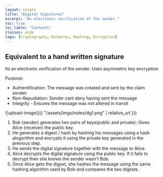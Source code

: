 ```yaml
---
layout: single
title: "Digital Signatures"
excerpt: "An electronic verification of the sender."
toc: true
toc_lable: "Contents"
classes: wide
tags: [Cryptography, Kerberos, Hashing, Encryption]
---
```


## Equivalent to a hand written signature

Its an electronic verification of the sender.  Uses asymmetric key encryption

Purpose:
* Authentification: The message was created and sent by the claim sender.
* Non-Repudiation: Sender cant deny having  sent the message
* Integrity - Ensures the message was not altered in transit

![upload-image]({{ "/assets/imgs/notes/dg1.png" | relative_url }})

1. Bob (sender) generates two pairs of keys(public and private): Gives Alice (receiver) the public key.
2. He generates a digest / hash by hashing his messages using a hash alogorithm and encrypts it using the private key generated in the previous step.
3. He sends the digital signature together with the message to Alice.
4. Alice decrypts the digital signature using the public key. If it fails to decrypt then she knows the sender wasn't Bob.
5. Once Alice gets the digest, she hashes the message using the same hashing algorithm used by Bob and compares the two digests.
